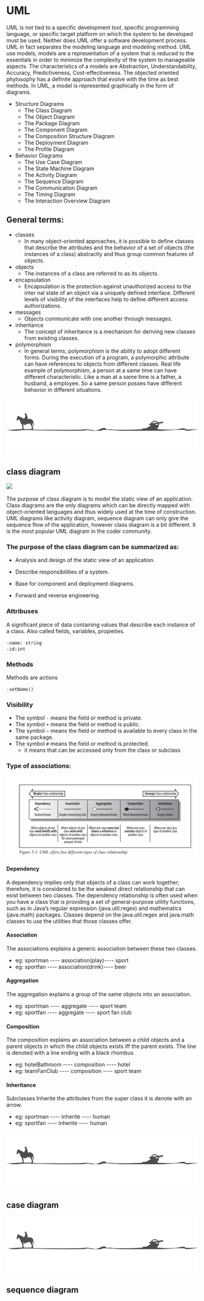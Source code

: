 # UML
UML is not tied to a specific development tool, specific programming
language, or specific target platform on which the system to be developed must be used. Neither does UML offer a software development process. UML in fact separates the modeling language and modeling method. UML use models, models are a representation of a system that is reduced to the essentials in order to minimize the complexity of the system to manageable aspects.
The characteristics of a models are Abstraction, Understandability, Accuracy, Predictiveness, Cost-effectiveness.
The objected oriented phylosophy has a definite approach that evolve with the time as best methods. In UML, a model is represented graphically in the form of diagrams. 
 - Structure Diagrams
   - The Class Diagram
   - The Object Diagram
   - The Package Diagram
   - The Component Diagram
   - The Composition Structure Diagram
   - The Deployment Diagram
   - The Profile Diagram
 - Behavior Diagrams
   - The Use Case Diagram
   - The State Machine Diagram
   - The Activity Diagram
   - The Sequence Diagram
   - The Communication Diagram
   - The Timing Diagram
   - The Interaction Overview Diagram
   
## General terms:
- classes
   - In many object-oriented approaches, it is possible to define classes that
describe the attributes and the behavior of a set of objects (the instances
of a class) abstractly and thus group common features of objects.
- objects
   - The instances of a class are referred to as its objects.
- encapsulation
   - Encapsulation is the protection against unauthorized access to the inter
nal state of an object via a uniquely defined interface. Different levels
of visibility of the interfaces help to define different access authorizations.
- messages
   - Objects communicate with one another through messages. 
- inheritance
   - The concept of inheritance is a mechanism for deriving new classes 
from existing classes.
- polymorphism
   - In general terms, polymorphism is the ability to adopt different forms.
During the execution of a program, a polymorphic attribute can have
references to objects from different classes. Real life example of polymorphism, a person at a same time can have different characteristic. Like a man at a same time is a father, a husband, a employee. So a same person posses have different behavior in different situations. 

![](https://raw.githubusercontent.com/H3xFiles/UML/master/Screenshot%20from%202019-03-17%2015-58-29.png)

## class diagram
![](https://www.tutorialspoint.com/uml/images/uml_class_diagram.jpg)

The purpose of class diagram is to model the static view of an application. Class diagrams are the only diagrams which can be directly mapped with object-oriented languages and thus widely used at the time of construction.</br>
UML diagrams like activity diagram, sequence diagram can only give the sequence flow of the application, however class diagram is a bit different. It is the most popular UML diagram in the coder community.

### The purpose of the class diagram can be summarized as:

- Analysis and design of the static view of an application.

- Describe responsibilities of a system.

- Base for component and deployment diagrams.

- Forward and reverse engineering.

### Attribuses
A significant piece of data containing values that describe each instance of a class. Also called fields, variables, propieties. 
```
-name: string
-id:int
```

### Methods
Methods are actions
```
-setName()
```

### Visibility
- The symbol ```-``` means the field or method is private.
- The symbol ```+``` means the field or method is public.
- The symbol ```~``` means the field or method is available to every class in the same package.
- The symbol ```#``` means the field or method is protected.
   - it means that can be accessed only from the class or subclass

### Type of associations:
![](https://raw.githubusercontent.com/H3xFiles/UML/master/Screenshot%20from%202019-03-17%2015-15-33.png)

#### Dependency 
A dependency implies only that objects of a class can work together; therefore, it is
considered to be the weakest direct relationship that can exist between two classes.
The dependency relationship is often used when you have a class that
is providing a set of general-purpose utility functions, such as in Java’s
regular expression (java.util.regex) and mathematics (java.math)
packages. Classes depend on the java.util.regex and java.math
classes to use the utilities that those classes offer.

#### Association
The associations explains a generic association between these two classes.
- eg: sportman ---- association(play)---- sport
- eg: sportfan ---- association(drink)---- beer

#### Aggregation
The aggregation explains a group of the same objects into an association. 
- eg: sportman ---- aggregate ---- sport team 
- eg: sportfan ---- aggregate ---- sport fan club 

#### Composition
The composition explains an association between a child objects and a parent objects in which the child objects exists
iff the parent exists. The line is denoted with a line ending with a black rhombus
- eg: hotelBathroom ---- composition ---- hotel 
- eg: teamFanClub ---- composition ---- sport team 

#### Inheritance
Subclasses Inherite the attributes from the super class it is denote with an arrow.
- eg: sportman ---- inherite ---- human
- eg: sportfan ---- inherite ---- human



![](https://raw.githubusercontent.com/H3xFiles/UML/master/Screenshot%20from%202019-03-17%2015-58-29.png)

## case diagram

![](https://raw.githubusercontent.com/H3xFiles/UML/master/Screenshot%20from%202019-03-17%2015-58-29.png)

## sequence diagram
